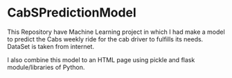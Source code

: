 # CabSPredictionModel
This Repository have Machine Learning project in which I had make a model to predict the Cabs weekly ride for the cab driver to fulfills its needs. DataSet is taken from internet. 

I also combine this model to an HTML page using pickle and flask module/libraries of Python.

